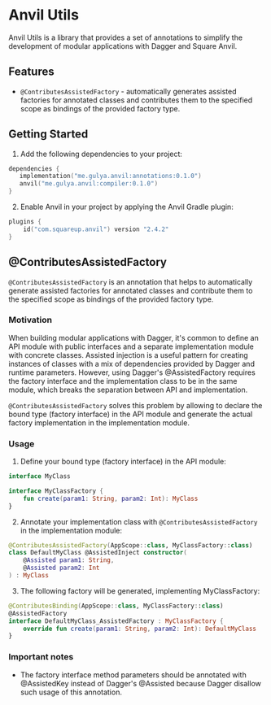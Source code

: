 # Anvil Utils

Anvil Utils is a library that provides a set of annotations to simplify the development of modular applications with Dagger and Square Anvil. 

## Features

- `@ContributesAssistedFactory` - automatically generates assisted factories for annotated classes and contributes them to the specified scope as bindings of the provided factory type.

## Getting Started

1. Add the following dependencies to your project:

```kotlin
dependencies {
   implementation("me.gulya.anvil:annotations:0.1.0")
   anvil("me.gulya.anvil:compiler:0.1.0")
}
```

2. Enable Anvil in your project by applying the Anvil Gradle plugin:

```kotlin
plugins {
    id("com.squareup.anvil") version "2.4.2"
}
```

## @ContributesAssistedFactory

`@ContributesAssistedFactory` is an annotation that helps to automatically generate 
assisted factories for annotated classes and contribute them to the specified scope 
as bindings of the provided factory type.

### Motivation
When building modular applications with Dagger, it's common to define an API module with public interfaces 
and a separate implementation module with concrete classes. Assisted injection is a useful pattern for creating 
instances of classes with a mix of dependencies provided by Dagger and runtime parameters.
However, using Dagger's @AssistedFactory requires the factory interface and the implementation
class to be in the same module, which breaks the separation between API and implementation.

`@ContributesAssistedFactory` solves this problem by allowing to declare the bound type (factory interface) in the 
API module and generate the actual factory implementation in the implementation module.

### Usage

1. Define your bound type (factory interface) in the API module:
```kotlin
interface MyClass

interface MyClassFactory {
    fun create(param1: String, param2: Int): MyClass
}
```

2. Annotate your implementation class with `@ContributesAssistedFactory` in the implementation module:
```kotlin
@ContributesAssistedFactory(AppScope::class, MyClassFactory::class)
class DefaultMyClass @AssistedInject constructor(
    @Assisted param1: String,
    @Assisted param2: Int
) : MyClass
```

3. The following factory will be generated, implementing MyClassFactory:
```kotlin
@ContributesBinding(AppScope::class, MyClassFactory::class)
@AssistedFactory
interface DefaultMyClass_AssistedFactory : MyClassFactory {
    override fun create(param1: String, param2: Int): DefaultMyClass
}
```

### Important notes
- The factory interface method parameters should be annotated with @AssistedKey instead of Dagger's @Assisted because Dagger disallow such usage of this annotation.